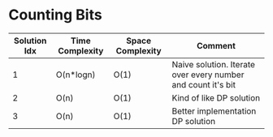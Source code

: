 # Counting Bits

| Solution Idx | Time Complexity | Space Complexity | Comment                                                      |
| ------------ | --------------- | ---------------- | ------------------------------------------------------------ |
| 1            | O(n\*logn)      | O(1)             | Naive solution. Iterate over every number and count it's bit |
| 2            | O(n)            | O(1)             | Kind of like DP solution                                     |
| 3            | O(n)            | O(1)             | Better implementation DP solution                            |
